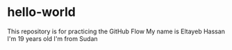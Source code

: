 # hello-world
This repository is for practicing the GitHub Flow
My name is Eltayeb Hassan
I'm 19 years old
I'm from Sudan
